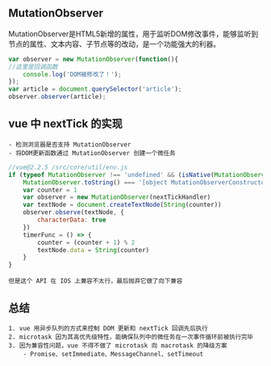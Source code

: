 ## MutationObserver

MutationObserver是HTML5新增的属性，用于监听DOM修改事件，能够监听到节点的属性、文本内容、子节点等的改动，是一个功能强大的利器。

```js
var observer = new MutationObserver(function(){
//这里是回调函数
	console.log('DOM被修改了！');
});
var article = document.querySelector('article');
observer.observer(article);
```



## vue 中 nextTick 的实现

```
- 检测浏览器是否支持 MutationObserver
- 将DOM更新函数通过 MutationObserver 创建一个微任务
```

```js
//vue@2.2.5 /src/core/util/env.js
if (typeof MutationObserver !== 'undefined' && (isNative(MutationObserver) ||
    MutationObserver.toString() === '[object MutationObserverConstructor]')) {
    var counter = 1
    var observer = new MutationObserver(nextTickHandler)
    var textNode = document.createTextNode(String(counter))
    observer.observe(textNode, {
        characterData: true
    })
    timerFunc = () => {
        counter = (counter + 1) % 2
        textNode.data = String(counter)
    }
}
```

```
但是这个 API 在 IOS 上兼容不太行，最后抛弃它做了向下兼容
```





## 总结

```
1. vue 用异步队列的方式来控制 DOM 更新和 nextTick 回调先后执行
2. microtask 因为其高优先级特性，能确保队列中的微任务在一次事件循环前被执行完毕
3. 因为兼容性问题，vue 不得不做了 microtask 向 macrotask 的降级方案
	- Promise、setImmediate、MessageChannel、setTimeout
```

